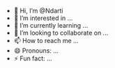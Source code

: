 - 👋 Hi, I’m @Ndarti
- 👀 I’m interested in ...
- 🌱 I’m currently learning ...
- 💞️ I’m looking to collaborate on ...
- 📫 How to reach me ...
- 😄 Pronouns: ...
- ⚡ Fun fact: ...

<!---
Ndarti/Ndarti is a ✨ special ✨ repository because its `README.md` (this file) appears on your GitHub profile.
You can click the Preview link to take a look at your changes.
--->
